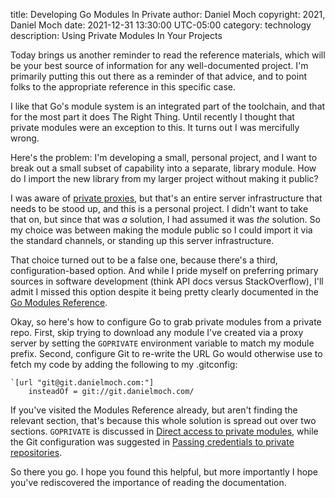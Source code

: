 title: Developing Go Modules In Private
author: Daniel Moch
copyright: 2021, Daniel Moch
date: 2021-12-31 13:30:00 UTC-05:00
category: technology
description: Using Private Modules In Your Projects

Today brings us another reminder to read the reference materials,
which will be your best source of information for any well-documented
project.
I'm primarily putting this out there as a reminder of that advice,
and to point folks to the appropriate reference in this specific
case.

I like that Go's module system is an integrated part of the toolchain,
and that for the most part it does The Right Thing.
Until recently I thought that private modules were an exception to
this.
It turns out I was mercifully wrong.

Here's the problem: I'm developing a small, personal project, and
I want to break out a small subset of capability into a separate,
library module.
How do I import the new library from my larger project without
making it public?

I was aware of [private proxies], but that's an entire server
infrastructure that needs to be stood up, and this is a personal
project.
I didn't want to take that on, but since that was *a* solution, I
had assumed it was *the* solution.
So my choice was between making  the module public so I could import
it via the standard channels, or standing up this server infrastructure.

[private proxies]: https://go.dev/ref/mod#module-proxy

That choice turned out to be a false one, because there's a third,
configuration-based option.
And while I pride myself on preferring primary sources in software
development (think API docs versus StackOverflow), I'll admit I
missed this option despite it being pretty clearly documented in
the [Go Modules Reference].

[Go Modules Reference]: https://go.dev/ref/mod

Okay, so here's how to configure Go to grab private modules from a
private repo.
First, skip trying to download any module I've created via a proxy
server by setting the `GOPRIVATE` environment variable to match my
module prefix.
Second, configure Git to re-write the URL Go would otherwise use
to fetch my code by adding the following to my .gitconfig:

```
`[url "git@git.danielmoch.com:"]
    insteadOf = git://git.danielmoch.com/
```

If you've visited the Modules Reference already, but aren't finding
the relevant section, that's because this whole solution is spread
out over two sections.
`GOPRIVATE` is discussed in [Direct access to private modules],
while the Git configuration was suggested in [Passing credentials
to private repositories].

[Direct access to private modules]: https://go.dev/ref/mod#private-module-proxy-direct
[Passing credentials to private repositories]: https://go.dev/ref/mod#private-module-repo-auth

So there you go.
I hope you found this helpful, but more importantly I hope you've
rediscovered the importance of reading the documentation.
